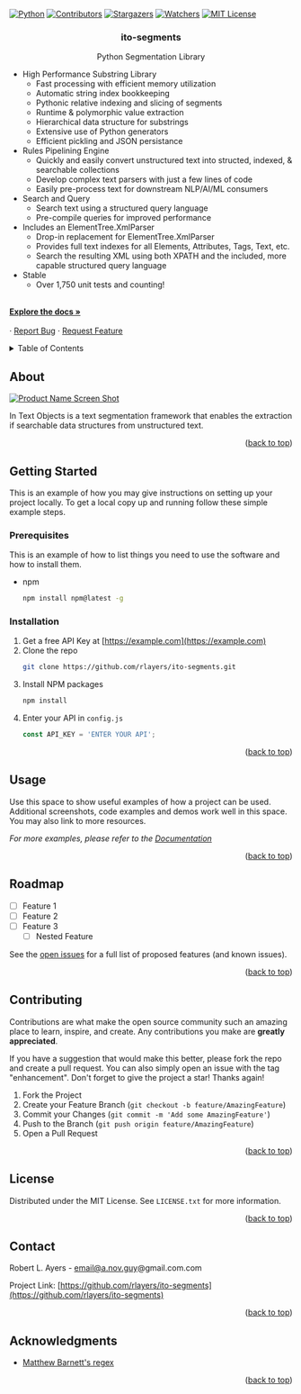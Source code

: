 <!-- Improved compatibility of back to top link: See: https://github.com/rlayers/ito-segments -->
<a name="readme-top"></a>



<!-- PROJECT SHIELDS -->
<!--
*** I'm using markdown "reference style" links for readability.
*** Reference links are enclosed in brackets [ ] instead of parentheses ( ).
*** See the bottom of this document for the declaration of the reference variables
*** for contributors-url, forks-url, etc. This is an optional, concise syntax you may use.
*** https://www.markdownguide.org/basic-syntax/#reference-style-links
-->
[![Python][Python.org]][Python-url]
[![Contributors][contributors-shield]][contributors-url]
[![Stargazers][stars-shield]][stars-url]
[![Watchers][watchers-shield]][watchers-url]
[![MIT License][license-shield]][license-url]
<!--
[![Forks][forks-shield]][forks-url]
[![Issues][issues-shield]][issues-url]
-->



<!-- PROJECT LOGO -->
<!--
<br />
<div align="center">
  <a href="https://github.com/rlayers/3">
    <img src="images/logo.png" alt="Logo" width="80" height="80">
  </a>
-->

<h3 align="center">ito-segments</h3>

  <p align="center">
    Python Segmentation Library
    <br />
    <ul>
      <li>
        High Performance Substring Library
        <ul>
          <li>Fast processing with efficient memory utilization</li>
          <li>Automatic string index bookkeeping</li>
          <li>Pythonic relative indexing and slicing of segments</li>
          <li>Runtime & polymorphic value extraction</li>
          <li>Hierarchical data structure for substrings</li>
          <li>Extensive use of Python generators</li>
          <li>Efficient pickling and JSON persistance</li>
        </ul>
      </li>
      <li>
        Rules Pipelining Engine
        <ul>
          <li>Quickly and easily convert unstructured text into structed, indexed, & searchable collections</li>
          <li>Develop complex text parsers with just a few lines of code</li>
          <li>Easily pre-process text for downstream NLP/AI/ML consumers</li>
        </ul>
      </li>
      <li>
        Search and Query
        <ul>
          <li>Search text using a structured query language</li>
          <li>Pre-compile queries for improved performance</li>
        </ul>
      </li>
      <li>
        Includes an ElementTree.XmlParser
        <ul>
          <li>Drop-in replacement for ElementTree.XmlParser</li>
          <li>Provides full text indexes for all Elements, Attributes, Tags, Text, etc.</li>
          <li>Search the resulting XML using both XPATH and the included, more capable structured query language</li>
        </ul>
      </li>
      <li>
        Stable
        <ul>
          <li>Over 1,750 unit tests and counting!</li>
        </ul>
      </li>
    </ul>
    <listitem>
    <br />
    <a href="https://github.com/rlayers/ito-segments/tree/master/docs"><strong>Explore the docs »</strong></a>
    <br />
    <br />
    ·
    <a href="https://github.com/rlayers/ito-segments/issues">Report Bug</a>
    ·
    <a href="https://github.com/rlayers/ito-segments/issues">Request Feature</a>
  </p>
</div>



<!-- TABLE OF CONTENTS -->
<details>
  <summary>Table of Contents</summary>
  <ol>
    <li>
      <a href="#about-the-project">About The Project</a>
      <ul>
        <li><a href="#built-with">Built With</a></li>
      </ul>
    </li>
    <li>
      <a href="#getting-started">Getting Started</a>
      <ul>
        <li><a href="#prerequisites">Prerequisites</a></li>
        <li><a href="#installation">Installation</a></li>
      </ul>
    </li>
    <li><a href="#usage">Usage</a></li>
    <li><a href="#roadmap">Roadmap</a></li>
    <li><a href="#contributing">Contributing</a></li>
    <li><a href="#license">License</a></li>
    <li><a href="#contact">Contact</a></li>
    <li><a href="#acknowledgments">Acknowledgments</a></li>
  </ol>
</details>



<!-- ABOUT -->
## About

[![Product Name Screen Shot][product-screenshot]](https://example.com)

In Text Objects is a text segmentation framework that enables the extraction if searchable data structures from unstructured text.

<p align="right">(<a href="#readme-top">back to top</a>)</p>



<!-- GETTING STARTED -->
## Getting Started

This is an example of how you may give instructions on setting up your project locally.
To get a local copy up and running follow these simple example steps.

### Prerequisites

This is an example of how to list things you need to use the software and how to install them.
* npm
  ```sh
  npm install npm@latest -g
  ```

### Installation

1. Get a free API Key at [https://example.com](https://example.com)
2. Clone the repo
   ```sh
   git clone https://github.com/rlayers/ito-segments.git
   ```
3. Install NPM packages
   ```sh
   npm install
   ```
4. Enter your API in `config.js`
   ```js
   const API_KEY = 'ENTER YOUR API';
   ```

<p align="right">(<a href="#readme-top">back to top</a>)</p>



<!-- USAGE EXAMPLES -->
## Usage

Use this space to show useful examples of how a project can be used. Additional screenshots, code examples and demos work well in this space. You may also link to more resources.

_For more examples, please refer to the [Documentation](https://example.com)_

<p align="right">(<a href="#readme-top">back to top</a>)</p>



<!-- ROADMAP -->
## Roadmap

- [ ] Feature 1
- [ ] Feature 2
- [ ] Feature 3
    - [ ] Nested Feature

See the [open issues](https://github.com/rlayers/ito-segments/issues) for a full list of proposed features (and known issues).

<p align="right">(<a href="#readme-top">back to top</a>)</p>



<!-- CONTRIBUTING -->
## Contributing

Contributions are what make the open source community such an amazing place to learn, inspire, and create. Any contributions you make are **greatly appreciated**.

If you have a suggestion that would make this better, please fork the repo and create a pull request. You can also simply open an issue with the tag "enhancement".
Don't forget to give the project a star! Thanks again!

1. Fork the Project
2. Create your Feature Branch (`git checkout -b feature/AmazingFeature`)
3. Commit your Changes (`git commit -m 'Add some AmazingFeature'`)
4. Push to the Branch (`git push origin feature/AmazingFeature`)
5. Open a Pull Request

<p align="right">(<a href="#readme-top">back to top</a>)</p>



<!-- LICENSE -->
## License

Distributed under the MIT License. See `LICENSE.txt` for more information.

<p align="right">(<a href="#readme-top">back to top</a>)</p>



<!-- CONTACT -->
## Contact

Robert L. Ayers - email@a.nov.guy@gmail.com.com

Project Link: [https://github.com/rlayers/ito-segments](https://github.com/rlayers/ito-segments)

<p align="right">(<a href="#readme-top">back to top</a>)</p>



<!-- ACKNOWLEDGMENTS -->
## Acknowledgments

* [Matthew Barnett's regex](https://bitbucket.org/mrabarnett/mrab-regex)

<p align="right">(<a href="#readme-top">back to top</a>)</p>



<!-- MARKDOWN LINKS & IMAGES -->
<!-- https://www.markdownguide.org/basic-syntax/#reference-style-links -->
[contributors-shield]: https://img.shields.io/github/contributors/rlayers/ito-segments.svg?style=for-the-badge
[contributors-url]: https://github.com/rlayers/ito-segments/graphs/contributors
[forks-shield]: https://img.shields.io/github/forks/rlayers/ito-segments.svg?style=for-the-badge
[forks-url]: https://github.com/rlayers/ito-segments/network/members
[stars-shield]: https://img.shields.io/github/stars/rlayers/ito-segments.svg?style=for-the-badge
[stars-url]: https://github.com/rlayers/ito-segments/stargazers
[issues-shield]: https://img.shields.io/github/issues/rlayers/segments.svg?style=for-the-badge
[issues-url]: https://github.com/rlayers/ito-segments/issues
[license-shield]: https://img.shields.io/github/license/rlayers/ito-segments.svg?style=for-the-badge
[license-url]: https://github.com/rlayers/ito-segments/blob/master/LICENSE
[watchers-shield]: https://img.shields.io/github/watchers/rlayers/ito-segments.svg?style=for-the-badge
[watchers-url]: https://github.com/rlayers/ito-segments/watchers
[product-screenshot]: images/screenshot.png
[Python.org]: https://img.shields.io/badge/python-3.10-blue.svg?style=for-the-badge&logo=angular&logoColor=white
[Python-url]: https://www.python.org
[Anaconda-shield]: https://anaconda.org/conda-forge/mlconjug/badges/version.svg
[Anaconda-url]: https://anaconda.org
[PyCharm-shield]: https://img.shields.io/badge/PyCharm-000000.svg?&style=for-the-badge&logo=PyCharm&logoColor=white
[PyCharm-url]: https://www.jetbrains.com/pycharm/
